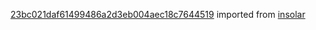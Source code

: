 [23bc021daf61499486a2d3eb004aec18c7644519](https://github.com/insolar/insolar/commit/23bc021daf61499486a2d3eb004aec18c7644519) imported from [insolar](https://github.com/insolar/insolar)
